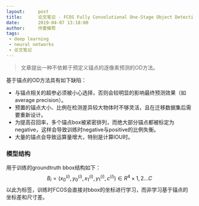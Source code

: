 ```yaml
---
layout:     post
title:      论文笔记 - FCOS Fully Convolutional One-Stage Object Detection
date:       2019-04-07 13:18:00
author:     作壹條苟
tags:
 - deep learning
 - neural networks
 - 论文笔记
---
```


> 文章提出一种不依赖于预定义锚点的逐像素预测的OD方法。



基于锚点的OD方法具有如下缺陷：

* 与锚点相关的超参必须被小心选择，否则会较明显的影响最终预测效果（如average precision）。
* 预置的锚点大小、比例在检测差异较大物体时不够灵活，且在迁移数据集后需要重新设计。
* 为提高召回率，多个锚点box被紧密排列，而绝大部分锚点都被标定为negative，这样会导致训练时negative与positive的比例失衡。
* 大量的锚点会导致运算量增大，特别是计算IOU时。



### 模型结构

用于训练的groundtruth bbox结构如下：
$$
B_i = (x^{(i)}_0, y^{(i)}_0, x^{(i)}_1, y^{(i)}_1, c^{(i)})\in R^4\times{1,2...C}
$$
以此为标签，训练时FCOS会直接对bbox的坐标进行学习，而非学习基于锚点的坐标差和尺寸差。
